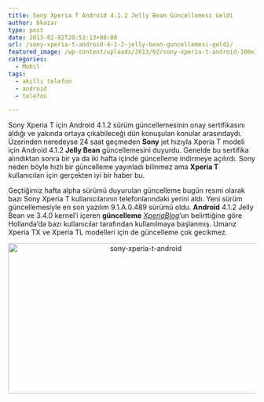 ```yaml
---
title: Sony Xperia T Android 4.1.2 Jelly Bean Güncellemesi Geldi
author: bkazar
type: post
date: 2013-02-02T20:53:13+00:00
url: /sony-xperia-t-android-4-1-2-jelly-bean-guncellemesi-geldi/
featured_image: /wp-content/uploads/2013/02/sony-xperia-t-android-100x100.jpg
categories:
  - Mobil
tags:
  - akıllı telefon
  - android
  - telefon

---
```

Sony Xperia T için Android 4.1.2 sürüm güncellemesinin onay sertifikasını aldığı ve yakında ortaya çıkabileceği dün konuşulan konular arasındaydı. Üzerinden neredeyse 24 saat geçmeden **Sony** jet hızıyla Xperia T modeli için Android 4.1.2 **Jelly Bean** güncellemesini duyurdu. Genelde bu sertifika alındıktan sonra bir ya da iki hafta içinde güncelleme indirmeye açılırdı. Sony neden böyle hızlı bir güncelleme yayınladı bilinmez ama **Xperia T** kullanıcıları için gerçekten iyi bir haber bu.

Geçtiğimiz hafta alpha sürümü duyurulan güncelleme bugün resmi olarak bazı Sony Xperia T kullanıcılarının telefonlarındaki yerini aldı. Yeni sürüm güncellemesiyle en son yazılım 9.1.A.0.489 sürümü oldu. **Android** 4.1.2 Jelly Bean ve 3.4.0 kernel’i içeren **güncelleme** _[XperiaBlog][1]_’un belirttiğine göre Hollanda’da bazı kullanıcılar tarafından kullanılmaya başlanmış. Umarız Xperia TX ve Xperia TL modelleri için de güncelleme çok gecikmez.

<p style="text-align: center;">
  <img class="aligncenter  wp-image-11496" alt="sony-xperia-t-android" src="https://www.murekkep.org/wp-content/uploads/2013/02/sony-xperia-t-android.jpg" width="544" height="306" srcset="https://www.murekkep.org/wp-content/uploads/2013/02/sony-xperia-t-android.jpg 680w, https://www.murekkep.org/wp-content/uploads/2013/02/sony-xperia-t-android-400x225.jpg 400w, https://www.murekkep.org/wp-content/uploads/2013/02/sony-xperia-t-android-50x28.jpg 50w, https://www.murekkep.org/wp-content/uploads/2013/02/sony-xperia-t-android-125x70.jpg 125w, https://www.murekkep.org/wp-content/uploads/2013/02/sony-xperia-t-android-300x168.jpg 300w, https://www.murekkep.org/wp-content/uploads/2013/02/sony-xperia-t-android-541x305.jpg 541w" sizes="(max-width: 544px) 100vw, 544px" />
</p>

 [1]: http://www.xperiablog.net/2013/02/01/xperia-t-jelly-bean-update-9-1-a-0-489-now-rolling-out/?utm_source=feedburner&utm_medium=feed&utm_campaign=Feed%3A+XperiaBlog+%28Xperia+Blog%29